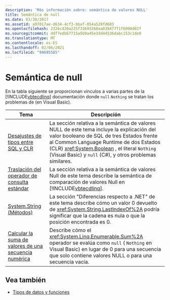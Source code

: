 ```yaml
---
description: 'Más información sobre: semántica de valores NULL'
title: Semántica de null
ms.date: 03/30/2017
ms.assetid: a97017ae-d634-4cf3-bbaf-054a528fd683
ms.openlocfilehash: 2326cd20a225f31693260aa038477f1f6090d02f
ms.sourcegitcommit: ddf7edb67715a5b9a45e3dd44536dabc153c1de0
ms.translationtype: MT
ms.contentlocale: es-ES
ms.lasthandoff: 02/06/2021
ms.locfileid: "99695585"
---
```

# <a name="null-semantics"></a>Semántica de null

En la tabla siguiente se proporcionan vínculos a varias partes de la [!INCLUDE[vbtecdlinq](../../../../../../includes/vbtecdlinq-md.md)] documentación donde `null` `Nothing` se tratan los problemas de (en Visual Basic).  
  
|Tema|Descripción|  
|-----------|-----------------|  
|[Desajustes de tipos entre SQL y CLR](sql-clr-type-mismatches.md)|La sección relativa a la semántica de valores NULL de este tema incluye la explicación del valor booleano de SQL de tres Estados frente al Common Language Runtime de dos Estados (CLR) <xref:System.Boolean> , el literal `Nothing` (Visual Basic) y `null` (C#), y otros problemas similares.|  
|[Traslación del operador de consulta estándar](standard-query-operator-translation.md)|La sección relativa a la semántica de valores Null de este tema describe la semántica de comparación de valores Null en [!INCLUDE[vbtecdlinq](../../../../../../includes/vbtecdlinq-md.md)].|  
|[System.String (Métodos)](system-string-methods.md)|La sección "Diferencias respecto a .NET" de este tema describe cómo un valor 0 devuelto de <xref:System.String.LastIndexOf%2A> podría significar que la cadena es nula o que la posición encontrada es 0.|  
|[Calcular la suma de valores de una secuencia numérica](compute-the-sum-of-values-in-a-numeric-sequence.md)|Describe cómo el <xref:System.Linq.Enumerable.Sum%2A> operador se evalúa como `null` ( `Nothing` en Visual Basic) en lugar de 0 para una secuencia que solo contiene valores NULL o para una secuencia vacía.|  
  
## <a name="see-also"></a>Vea también

- [Tipos de datos y funciones](data-types-and-functions.md)

